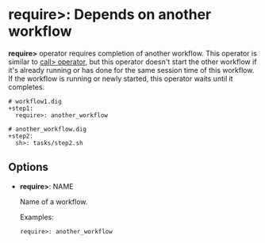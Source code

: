 # require>: Depends on another workflow

**require>** operator requires completion of another workflow. This operator is similar to [call> operator](../call.html), but this operator doesn't start the other workflow if it's already running or has done for the same session time of this workflow. If the workflow is running or newly started, this operator waits until it completes.

```
# workflow1.dig
+step1:
  require>: another_workflow
```

```
# another_workflow.dig
+step2:
  sh>: tasks/step2.sh
```


## Options

* **require>**: NAME

  Name of a workflow.

  Examples:

  ```
  require>: another_workflow
  ```

